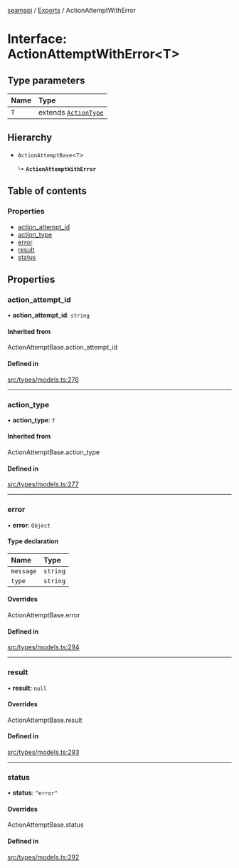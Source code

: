 [seamapi](../README.md) / [Exports](../modules.md) / ActionAttemptWithError

# Interface: ActionAttemptWithError<T\>

## Type parameters

| Name | Type |
| :------ | :------ |
| `T` | extends [`ActionType`](../modules.md#actiontype) |

## Hierarchy

- `ActionAttemptBase`<`T`\>

  ↳ **`ActionAttemptWithError`**

## Table of contents

### Properties

- [action\_attempt\_id](ActionAttemptWithError.md#action_attempt_id)
- [action\_type](ActionAttemptWithError.md#action_type)
- [error](ActionAttemptWithError.md#error)
- [result](ActionAttemptWithError.md#result)
- [status](ActionAttemptWithError.md#status)

## Properties

### action\_attempt\_id

• **action\_attempt\_id**: `string`

#### Inherited from

ActionAttemptBase.action\_attempt\_id

#### Defined in

[src/types/models.ts:276](https://github.com/seamapi/javascript/blob/main/src/types/models.ts#L276)

___

### action\_type

• **action\_type**: `T`

#### Inherited from

ActionAttemptBase.action\_type

#### Defined in

[src/types/models.ts:277](https://github.com/seamapi/javascript/blob/main/src/types/models.ts#L277)

___

### error

• **error**: `Object`

#### Type declaration

| Name | Type |
| :------ | :------ |
| `message` | `string` |
| `type` | `string` |

#### Overrides

ActionAttemptBase.error

#### Defined in

[src/types/models.ts:294](https://github.com/seamapi/javascript/blob/main/src/types/models.ts#L294)

___

### result

• **result**: ``null``

#### Overrides

ActionAttemptBase.result

#### Defined in

[src/types/models.ts:293](https://github.com/seamapi/javascript/blob/main/src/types/models.ts#L293)

___

### status

• **status**: ``"error"``

#### Overrides

ActionAttemptBase.status

#### Defined in

[src/types/models.ts:292](https://github.com/seamapi/javascript/blob/main/src/types/models.ts#L292)
